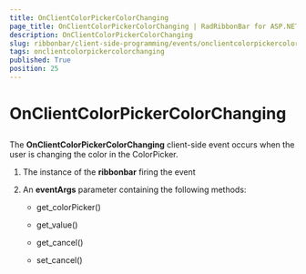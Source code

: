 ```yaml
---
title: OnClientColorPickerColorChanging
page_title: OnClientColorPickerColorChanging | RadRibbonBar for ASP.NET AJAX Documentation
description: OnClientColorPickerColorChanging
slug: ribbonbar/client-side-programming/events/onclientcolorpickercolorchanging
tags: onclientcolorpickercolorchanging
published: True
position: 25
---
```


# OnClientColorPickerColorChanging



## 

The **OnClientColorPickerColorChanging** client-side event occurs when the user is changing the color in the ColorPicker.

1. The instance of the **ribbonbar** firing the event

1. An **eventArgs** parameter containing the following methods:

	* get_colorPicker()

	* get_value()

	* get_cancel()

	* set_cancel()
